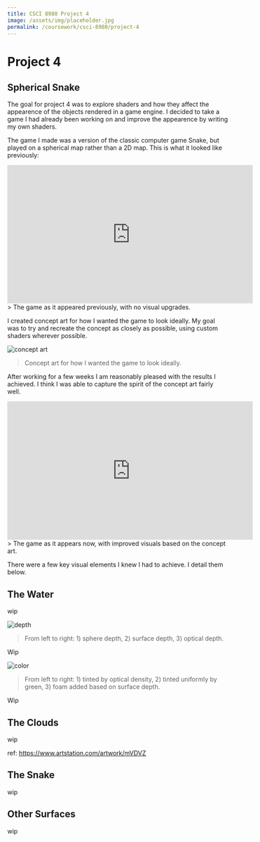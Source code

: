 ```yaml
---
title: CSCI 8980 Project 4
image: /assets/img/placeholder.jpg
permalink: /coursework/csci-8980/project-4
---
```


# Project 4

## Spherical Snake

The goal for project 4 was to explore shaders and how they affect the appearence of the objects rendered in a game engine. I decided to take a game I had already been working on and improve the appearence by writing my own shaders.

The game I made was a version of the classic computer game Snake, but played on a spherical map rather than a 2D map. This is what it looked like previously:

<iframe width="560" height="315" src="https://www.youtube.com/embed/Xusf6nHCNC0" frameborder="0" allow="accelerometer; autoplay; encrypted-media; gyroscope; picture-in-picture" allowfullscreen></iframe>
> The game as it appeared previously, with no visual upgrades.

I created concept art for how I wanted the game to look ideally. My goal was to try and recreate the concept as closely as possible, using custom shaders wherever possible.

![concept art](https://imgur.com/gHx8BRZ.png)

> Concept art for how I wanted the game to look ideally.

After working for a few weeks I am reasonably pleased with the results I achieved. I think I was able to capture the spirit of the concept art fairly well.

<iframe width="560" height="315" src="https://www.youtube.com/embed/qCyZzmVQuRI" frameborder="0" allow="accelerometer; autoplay; encrypted-media; gyroscope; picture-in-picture" allowfullscreen></iframe>
> The game as it appears now, with improved visuals based on the concept art. 



There were a few key visual elements I knew I had to achieve. I detail them below.



## The Water

wip

![depth](https://imgur.com/BwNz9o9.png)
> From left to right: 1) sphere depth, 2) surface depth, 3)  optical depth.

Wip

![color](https://imgur.com/CasWjQe.png)
> From left to right: 1) tinted by optical density, 2) tinted uniformly by green, 3) foam added based on surface depth.

Wip


## The Clouds

wip

ref: https://www.artstation.com/artwork/mVDVZ



## The Snake

wip



## Other Surfaces

wip

## 